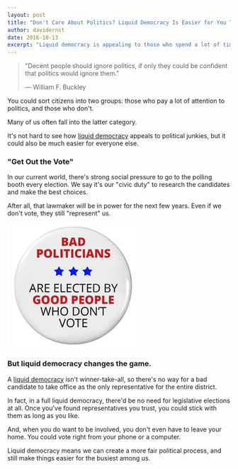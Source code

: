 ```yaml
---
layout: post
title: "Don't Care About Politics? Liquid Democracy Is Easier for You Too"
author: davidernst
date: 2016-10-13
excerpt: "Liquid democracy is appealing to those who spend a lot of time following politics, but it’s also easier for those who aren’t all that involved."
---
```


> "Decent people should ignore politics, if only they could be confident that politics would ignore them."
>
> — William F. Buckley

You could sort citizens into two groups: those who pay a lot of attention to politics, and those who don't.

Many of us often fall into the latter category.

It's not hard to see how [liquid democracy](/2016/09/21/what-is-liquid-democracy/) appeals to political junkies, but it could also be much easier for everyone else.

### "Get Out the Vote"

In our current world, there's strong social pressure to go to the polling booth every election. We say it's our "civic duty" to research the candidates and make the best choices.

After all, that lawmaker will be in power for the next few years. Even if we don't vote, they still "represent" us.

<img src="/assets/article_images/2016-10-13-dont-care-about-politics/bad-politicians-elected-by-not-voting.png" alt="Our current notion of &quot;civic duty&quot;" width="300" />

### But liquid democracy changes the game.

A [liquid democracy](/2016/09/21/what-is-liquid-democracy/) isn't winner-take-all, so there's no way for a bad candidate to take office as the only representative for the entire district.

In fact, in a full liquid democracy, there'd be no need for legislative elections at all. Once you've found representatives you trust, you could stick with them as long as you like.

And, when you do want to be involved, you don't even have to leave your home. You could vote right from your phone or a computer.

Liquid democracy means we can create a more fair political process, and still make things easier for the busiest among us.
